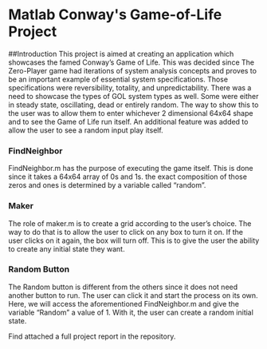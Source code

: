 # Matlab Conway's Game-of-Life Project

##Introduction
This project is aimed at creating an application which showcases the famed Conway’s Game of Life. This was decided since The Zero-Player game had iterations of system analysis concepts and proves to be an important example of essential system specifications. Those specifications were reversibility, totality, and unpredictability. There was a need to showcase the types of GOL system types as well. Some were either in steady state, oscillating, dead or entirely random. The way to show this to the user was to allow them to enter whichever 2 dimensional 64x64 shape and to see the Game of Life run itself. An additional feature was added to allow the user to see a random input play itself.


### FindNeighbor
FindNeighbor.m has the purpose of executing the game itself. This is done since it takes a 64x64 array of 0s and 1s. the exact composition of those zeros and ones is determined by a variable called “random”.

### Maker
The role of maker.m is to create a grid according to the user’s choice. The way to do that is to allow the user to click on any box to turn it on. If the user clicks on it again, the box will turn off. This is to give the user the ability to create any initial state they want.

### Random Button
The Random button is different from the others since it does not need another button to run. The user can click it and start the process on its own. 
Here, we will access the aforementioned FindNeighbor.m and give the variable “Random” a value of 1. With it, the user can create a random initial state.

Find attached a full project report in the repository.
